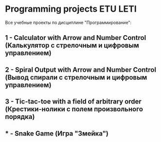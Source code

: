 # Programming projects ETU LETI
 Все учебные проекты по дисциплине "Прогрaммирование":
## 1 - Calculator with Аrrow and Number Control (Kалькулятор с стрелочным и цифровым управлением)
## 2 - Spiral Output with Аrrow and Number Control (Вывод спирали с стрелочным и цифровым управлением)
## 3 - Tic-tac-toe with a field of arbitrary ordеr (Креcтики-нолики с полем произвольного порядка)
## * - Snake Game (Игра "Змейка")
